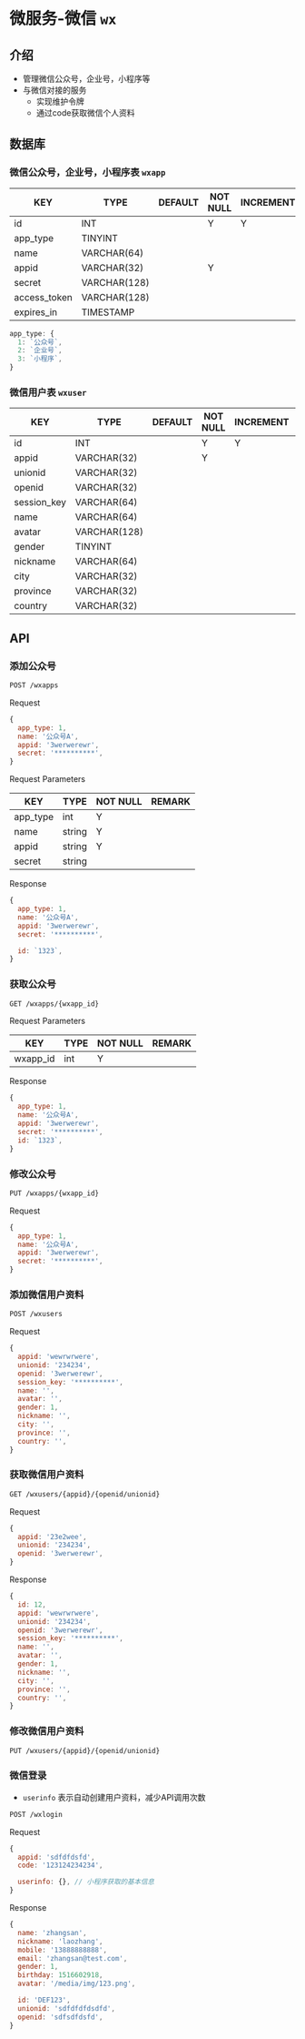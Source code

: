 # 微服务-微信 `wx`

## 介绍

- 管理微信公众号，企业号，小程序等
- 与微信对接的服务
  - 实现维护令牌
  - 通过code获取微信个人资料

## 数据库

### 微信公众号，企业号，小程序表 `wxapp`

| KEY          | TYPE         | DEFAULT | NOT NULL | INCREMENT | PRIMARY | FOREIGN | REMARK |
|--------------|--------------|---------|----------|-----------|---------|---------|--------|
| id           | INT          |         | Y        | Y         | Y       |         |        |
| app_type     | TINYINT      |         |          |           |         |         |        |
| name         | VARCHAR(64)  |         |          |           |         |         |        |
| appid        | VARCHAR(32)  |         | Y        |           |         |         |        |
| secret       | VARCHAR(128) |         |          |           |         |         |        |
| access_token | VARCHAR(128) |         |          |           |         |         |        |
| expires_in   | TIMESTAMP    |         |          |           |         |         |        |

```js
app_type: {
  1: `公众号`,
  2: `企业号`,
  3: `小程序`,
}
```

### 微信用户表 `wxuser`

| KEY         | TYPE         | DEFAULT | NOT NULL | INCREMENT | PRIMARY | FOREIGN | REMARK |
|-------------|--------------|---------|----------|-----------|---------|---------|--------|
| id          | INT          |         | Y        | Y         | Y       |         |        |
| appid       | VARCHAR(32)  |         | Y        |           |         |         |        |
| unionid     | VARCHAR(32)  |         |          |           |         |         |        |
| openid      | VARCHAR(32)  |         |          |           |         |         |        |
| session_key | VARCHAR(64)  |         |          |           |         |         |        |
| name        | VARCHAR(64)  |         |          |           |         |         |        |
| avatar      | VARCHAR(128) |         |          |           |         |         |        |
| gender      | TINYINT      |         |          |           |         |         |        |
| nickname    | VARCHAR(64)  |         |          |           |         |         |        |
| city        | VARCHAR(32)  |         |          |           |         |         |        |
| province    | VARCHAR(32)  |         |          |           |         |         |        |
| country     | VARCHAR(32)  |         |          |           |         |         |        |

## API

### 添加公众号

```sh
POST /wxapps
```

Request

```js
{
  app_type: 1,
  name: '公众号A',
  appid: '3werwerewr',
  secret: '**********',
}
```

Request Parameters

| KEY      | TYPE   | NOT NULL | REMARK |
|----------|--------|----------|--------|
| app_type | int    | Y        |        |
| name     | string | Y        |        |
| appid    | string | Y        |        |
| secret   | string |          |        |

Response

```js
{
  app_type: 1,
  name: '公众号A',
  appid: '3werwerewr',
  secret: '**********',

  id: `1323`,
}
```

### 获取公众号

```sh
GET /wxapps/{wxapp_id}
```

Request Parameters

| KEY      | TYPE | NOT NULL | REMARK |
|----------|------|----------|--------|
| wxapp_id | int  | Y        |        |

Response

```js
{
  app_type: 1,
  name: '公众号A',
  appid: '3werwerewr',
  secret: '**********',
  id: `1323`,
}
```

### 修改公众号

```sh
PUT /wxapps/{wxapp_id}
```

Request

```js
{
  app_type: 1,
  name: '公众号A',
  appid: '3werwerewr',
  secret: '**********',
}
```

### 添加微信用户资料

```sh
POST /wxusers
```

Request

```js
{
  appid: 'wewrwrwere',
  unionid: '234234',
  openid: '3werwerewr',
  session_key: '**********',
  name: '',
  avatar: '',
  gender: 1,
  nickname: '',
  city: '',
  province: '',
  country: '',
}
```

### 获取微信用户资料

```sh
GET /wxusers/{appid}/{openid/unionid}
```

Request

```js
{
  appid: '23e2wee',
  unionid: '234234',
  openid: '3werwerewr',
}
```

Response

```js
{
  id: 12,
  appid: 'wewrwrwere',
  unionid: '234234',
  openid: '3werwerewr',
  session_key: '**********',
  name: '',
  avatar: '',
  gender: 1,
  nickname: '',
  city: '',
  province: '',
  country: '',
}
```

### 修改微信用户资料

```sh
PUT /wxusers/{appid}/{openid/unionid}
```

### 微信登录

- `userinfo` 表示自动创建用户资料，减少API调用次数

```sh
POST /wxlogin
```

Request

```js
{
  appid: 'sdfdfdsfd',
  code: '123124234234',

  userinfo: {}, // 小程序获取的基本信息
}
```

Response

```js
{
  name: 'zhangsan',
  nickname: 'laozhang',
  mobile: '13888888888',
  email: 'zhangsan@test.com',
  gender: 1,
  birthday: 1516602918,
  avatar: '/media/img/123.png',

  id: 'DEF123',
  unionid: 'sdfdfdfdsdfd',
  openid: 'sdfsdfdsfd',
}
```
